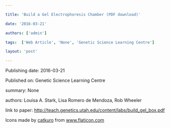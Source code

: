 ---
title: 'Build a Gel Electrophoresis Chamber (PDF download)'
date: '2016-03-21'
authors: ['admin']
tags:  ['Web Article', 'None', 'Genetic Science Learning Centre']
layout: 'post'
---
Publishing date: 2016-03-21

Published on: Genetic Science Learning Centre

summary: None

authors: Louisa A. Stark, Lisa Romero de Mendoza, Rob Wheeler

link to paper: http://teach.genetics.utah.edu/content/labs/build_gel_box.pdf

Icons made by <a href="https://www.flaticon.com/free-icon/bookshelves_3576884" title="catkuro">catkuro</a> from <a href="https://www.flaticon.com/" title="Flaticon"> www.flaticon.com</a>